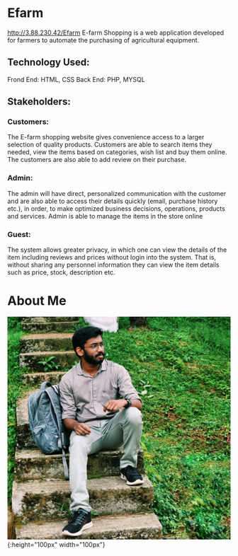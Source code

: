 # Efarm
http://3.88.230.42/Efarm
E-farm Shopping is a web application developed for farmers to automate the purchasing of agricultural equipment.

## Technology Used:
Frond End: HTML, CSS
Back End: PHP, MYSQL 

## Stakeholders:
### Customers: 
The E-farm shopping website gives convenience access to a larger selection of quality products. Customers are able to search items they needed, view the items based on categories, wish list and buy them online. The customers are also able to add review on their purchase.

### Admin:
The admin will have direct, personalized communication with the customer and are also able to access their details quickly (email, purchase history etc.), in order, to make optimized business decisions, operations, products and services. Admin is able to manage the items in the store online

### Guest: 
The system allows greater privacy, in which one can view the details of the item including reviews and prices without login into the system. That is, without sharing any personnel information they can view the item details such as price, stock, description etc.

# About Me
![Alt text](./css/image/347393526_250171240894141_1652025665265698400_n.jpg){:height="100px" width="100px"}
